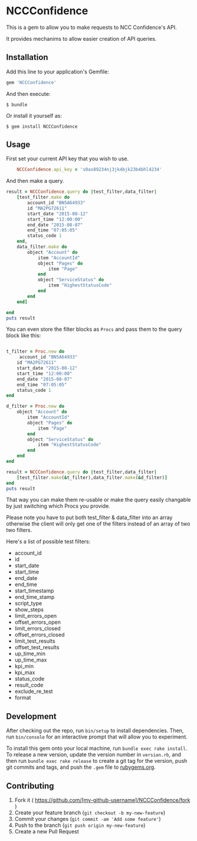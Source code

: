 # NCCConfidence

This is a gem to allow you to make requests to NCC Confidence's API.

It provides mechanims to allow easier creation of API queries.

## Installation

Add this line to your application's Gemfile:

```ruby
gem 'NCCConfidence'
```

And then execute:

    $ bundle

Or install it yourself as:

    $ gem install NCCConfidence

## Usage

First set your current API key that you wish to use.

```ruby
    NCCConfidence.api_key = 's0as89234nj3jk4bjk23b4bhl4234'
```

And then make a query.

```ruby
result = NCCConfidence.query do |test_filter,data_filter|
    [test_filter.make do
        account_id "BN5A64933"
        id "MA2PG72611"
        start_date "2015-08-12"
        start_time "12:00:00"
        end_date "2015-08-07"
        end_time "07:05:05"
        status_code 1
    end,
    data_filter.make do
        object "Account" do
            item "AccountId"
            object "Pages" do 
                item "Page"
            end
            object "ServiceStatus" do 
                item "HighestStatusCode"
            end
        end
    end]

end
puts result

```

You can even store the filter blocks as `Procs` and pass them to the query block like this:

```ruby

t_filter = Proc.new do
     account_id "BN5A64933"
    id "MA2PG72611"
    start_date "2015-08-12"
    start_time "12:00:00"
    end_date "2015-08-07"
    end_time "07:05:05"
    status_code 1
end

d_filter = Proc.new do
    object "Account" do
        item "AccountId"
        object "Pages" do 
            item "Page"
        end
        object "ServiceStatus" do 
            item "HighestStatusCode"
        end
    end
end

result = NCCConfidence.query do |test_filter,data_filter|
    [test_filter.make(&t_filter),data_filter.make(&d_filter)]
end
puts result
```

That way you can make them re-usable or make the query easily changable by just switching which Procs you provide.

Please note you have to put both test_filter & data_filter into an array otherwise the client will only get one of the filters instead of an array of two two filters.

Here's a list of possible test filters:
+ account_id
+ id
+ start_date
+ start_time
+ end_date
+ end_time
+ start_timestamp
+ end_time_stamp
+ script_type
+ show_steps
+ limit_errors_open
+ offset_errors_open
+ limit_errors_closed
+ offset_errors_closed
+ limit_test_results
+ offset_test_results
+ up_time_min
+ up_time_max
+ kpi_min
+ kpi_max
+ status_code
+ result_code
+ exclude_re_test
+ format


## Development

After checking out the repo, run `bin/setup` to install dependencies. Then, run `bin/console` for an interactive prompt that will allow you to experiment.

To install this gem onto your local machine, run `bundle exec rake install`. To release a new version, update the version number in `version.rb`, and then run `bundle exec rake release` to create a git tag for the version, push git commits and tags, and push the `.gem` file to [rubygems.org](https://rubygems.org).

## Contributing

1. Fork it ( https://github.com/[my-github-username]/NCCConfidence/fork )
2. Create your feature branch (`git checkout -b my-new-feature`)
3. Commit your changes (`git commit -am 'Add some feature'`)
4. Push to the branch (`git push origin my-new-feature`)
5. Create a new Pull Request
